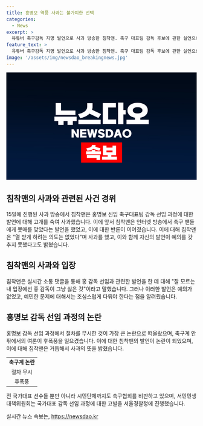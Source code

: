 ```yaml
---
title: 홍명보 역풍 사과는 불가피한 선택
categories:
  - News
excerpt: >
  유튜버 축구감독 지명 발언으로 사과 방송한 침착맨. 축구 대표팀 감독 후보에 관한 실언으로 논란에 휩싸인 침착맨이 실시간 방송에서 사과했다. 축구계 관련 논란에 대해 개입하면서 실수했다고 인정하며, 예의 없는 표현에 대해 사과했다. 민감한 주제에 대해 조심스럽게 다뤄야 하며, 앞으로 더욱 신중히 다룰 것이라고 약속했다. 축구협회의 선임과정에 대한 논란은 계속되고 있으며, 서민민생대책위원회가 축구협회장에게 혐의 기소를 요구했다.
feature_text: >
  유튜버 축구감독 지명 발언으로 사과 방송한 침착맨. 축구 대표팀 감독 후보에 관한 실언으로 논란에 휩싸인 침착맨이 실시간 방송에서 사과했다. 축구계 관련 논란에 대해 개입하면서 실수했다고 인정하며, 예의 없는 표현에 대해 사과했다. 민감한 주제에 대해 조심스럽게 다뤄야 하며, 앞으로 더욱 신중히 다룰 것이라고 약속했다. 축구협회의 선임과정에 대한 논란은 계속되고 있으며, 서민민생대책위원회가 축구협회장에게 혐의 기소를 요구했다.
image: '/assets/img/newsdao_breakingnews.jpg'
---
```


<p><img src="/assets/img/newsdao_breakingnews.jpg" alt="cryptoinkorea 속보" /></p>

<h2 data-ke-size="size26">침착맨의 사과와 관련된 사건 경위</h2>

<p data-ke-size="size16">15일에 진행된 사과 방송에서 침착맨은 홍명보 신임 축구대표팀 감독 선임 과정에 대한 발언에 대해 고개를 숙여 사과했습니다. 이에 앞서 침착맨은 인터넷 방송에서 축구 팬들에게 뭇매를 맞았다는 발언을 했었고, 이에 대한 반론이 이어졌습니다. 이에 대해 침착맨은 "열 받게 하려는 의도는 없었다"며 사과를 했고, 이와 함께 자신의 발언이 예의를 갖추지 못했다고도 밝혔습니다.</p>

<h2 data-ke-size="size26">침착맨의 사과와 입장</h2>

<p data-ke-size="size16">침착맨은 실시간 소통 댓글을 통해 홍 감독 선임과 관련한 발언을 한 데 대해 "잘 모르는 내 입장에선 홍 감독이 그냥 싫은 것"이라고 말했습니다. 그러나 이러한 발언은 예의가 없었고, 예민한 문제에 대해서는 조심스럽게 다뤄야 한다는 점을 알려줬습니다.</p>

<h2 data-ke-size="size26">홍명보 감독 선임 과정의 논란</h2>

<p data-ke-size="size16">홍명보 감독 선임 과정에서 절차를 무시한 것이 가장 큰 논란으로 떠올랐으며, 축구계 안팎에서의 여론이 후폭풍을 일으켰습니다. 이에 대한 침착맨의 발언이 논란이 되었으며, 이에 대해 침착맨은 거듭해서 사과의 뜻을 밝혔습니다.</p>

<table>
    <tr>
        <td style="text-align: center; height: 17px;"><b>축구계 논란</b></td>
    </tr>
    <tr>
        <td style="text-align: center; height: 17px;">절차 무시</td>
    </tr>
    <tr>
        <td style="text-align: center; height: 17px;">후폭풍</td>
    </tr>
</table>

<p data-ke-size="size16">전 국가대표 선수들 뿐만 아니라 시민단체까지도 축구협회를 비판하고 있으며, 서민민생대책위원회는 국가대표 감독 선임 과정에 대한 고발을 서울경찰청에 진행했습니다.</p>
실시간 뉴스 속보는, <a href="https://newsdao.kr" rel="dofollow">https://newsdao.kr</a>


